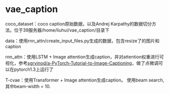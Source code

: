 # vae_caption

coco_dataset：coco caption原始数据，以及Andrej Karpathy的数据切分方法。位于39服务器/home/liuhui/vae_caption/目录下

data：使用rnn_attn/create_input_files.py生成的数据，包含resize了的图片和caption

rnn_attn：使用LSTM + Image attention生成caption，并对attention权重进行可视化，参考[sgrvinod/a-PyTorch-Tutorial-to-Image-Captioning](https://github.com/sgrvinod/a-PyTorch-Tutorial-to-Image-Captioning#implementation)，做了点微调可以在pytorch1.3上运行了

T-cvae：使用Transformer + Image attention生成caption。 使用beam search, 其中beam-width = 10.
